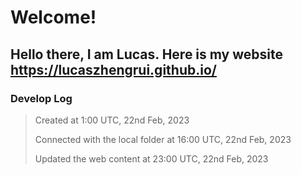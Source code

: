 # Welcome!

## Hello there, I am Lucas. Here is my website https://lucaszhengrui.github.io/

### **Develop Log**

> Created at 1:00 UTC, 22nd Feb, 2023
> 
> Connected with the local folder at 16:00 UTC, 22nd Feb, 2023
> 
> Updated the web content at 23:00 UTC, 22nd Feb, 2023
